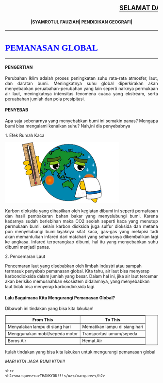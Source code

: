 <html>
    <head><title>SYAMROTUL</title></head>
<body>
<body></body>
    <h2><marquee><u>SELAMAT DATANG DI WEBSITE BELAJAR GEOGRAFI</u></marquee></h2>
    <h4><center>|SYAMROTUL FAUZIAH| PENDIDIKAN GEOGRAFI|</center></h4>
    <hr>
    <h1><font color="blue"><font face="Arial Block">PEMANASAN GLOBAL</font></font></h1>
    <hr>
    <h4><b>PENGERTIAN</b></h4>
    <body><p align="justify">Perubahan Iklim adalah proses peningkatan suhu rata-rata atmosfer, laut, dan daratan bumi. Meningkatnya suhu global diperkirakan akan menyebabkan peruabahan-perubahan yang lain seperti naiknya permukaan air laut, meningkatnya intensitas fenomena cuaca yang ekstream, serta peruabahan jumlah dan pola presipitasi.</p></body>
    <h4>PENYEBAB</h4>
    <p align="justify">Apa saja sebenarnya yang menyebabkan bumi ini semakin panas? Mengapa bumi bisa mengalami kenaikan suhu? Nah,ini dia penyebabnya</p>
    <p> 1. Efek Rumah Kaca</p>
    <img src="gambar.png" weight="200px" height="200px">
    <p align="justify">Karbon dioksida  yang dihasilkan oleh kegiatan dibumi ini seperti pernafasan dan hasil pembakaran bahan bakar yang menyelubungi bumi. Karena kadarnya sudah berlebihan maka CO2 seolah seperti kaca yang menutup permukaan bumi. selain karbon dioksida juga sulfur dioksida dan metana pun menyelubungi bumi.layaknya sifat kaca, gas-gas yang melapisi tadi akan memantulkan infared dari matahari yang seharusnya dikembalikan lagi ke angkasa. Infared terperangkap dibumi, hal itu yang menyebabkan suhu dibumi menjadi panas.</p>
    <p>2. Pencemaran Laut</p>
    <p align="jusify">Pencemaran laut yang disebabkan oleh limbah industri atau sampah termasuk penyebab pemanasan global. Kita tahu, air laut bisa menyerap karbondioksida dalam jumlah yang besar. Dalam hal ini, jika air laut tercemar akan berisiko memusnahkan ekosistem didalamnya, yang menyebabkan laut tidak bisa menyerap karbondioksida lagi.</p>
    <h4>Lalu Bagaimana Kita Mengurangi Pemanasan Global?</h4>
    <p>Dibawah ini tindakan yang bisa kita lakukan!</p>
    <table border="1">
        <tr>
            <th>From This</th>
            <th>To This</th>
        </tr>
        <tr>
            <td>Menyalakan lampu di siang hari</td>
            <td>Mematikan lampu di siang hari</td>
        </tr>
        <tr>
            <td>Menggunakan mobil/sepeda motor</td>
            <td>Transportasi umum/sepeda</td>
        </tr>
        <tr>
            <td>Boros Air</td>
            <td>Hemat Air</td>
        </tr>
    </table>
    <p>Itulah tindakan yang bisa kita lakukan untuk mengurangi pemanasan global</p>
    <p><i>MARI KITA JAGA BUMI KITA!!!</i></p>

    <hr>
    <h2><marquee><u>THANKYOU!!!</u></marquee></h2>
</body>    
</html>
